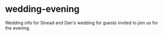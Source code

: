 # wedding-evening
Wedding info for Sinead and Dan's wedding for guests invited to join us for the evening.
